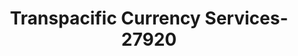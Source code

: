 ---
f_zip-code: 92675
f_state-code: CA
title: Transpacific Currency Services-27920
f_phone: 949-248-9827
f_city-only: San Juan Capistrano
f_address: 31952 Del Obispo Street 250 San Juan Capistrano
f_location-unique-id: '27920'
slug: transpacific-currency-services-27920
updated-on: '2024-05-30T13:46:58.046Z'
created-on: '2024-05-30T13:36:59.803Z'
published-on: '2024-05-30T13:54:32.469Z'
f_city-state: cms/city/san-juan-capistrano-ca.md
f_company: cms/company/transpacific-currency-services.md
f_state: cms/state/california.md
layout: '[payday-loan].html'
tags: payday-loan
---